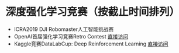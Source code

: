 # 深度强化学习竞赛（按截止时间排列）
+ ICRA2019 DJI Robomaster人工智能挑战赛
+ OpenAI首届强化学习竞赛Retro Contest [直接访问](https://blog.openai.com/retro-contest/)
+ Kaggle竞赛DataLabCup: Deep Reinforcement Learning [直接访问](https://www.kaggle.com/c/datalabcup-deep-reinforcement-learning)
